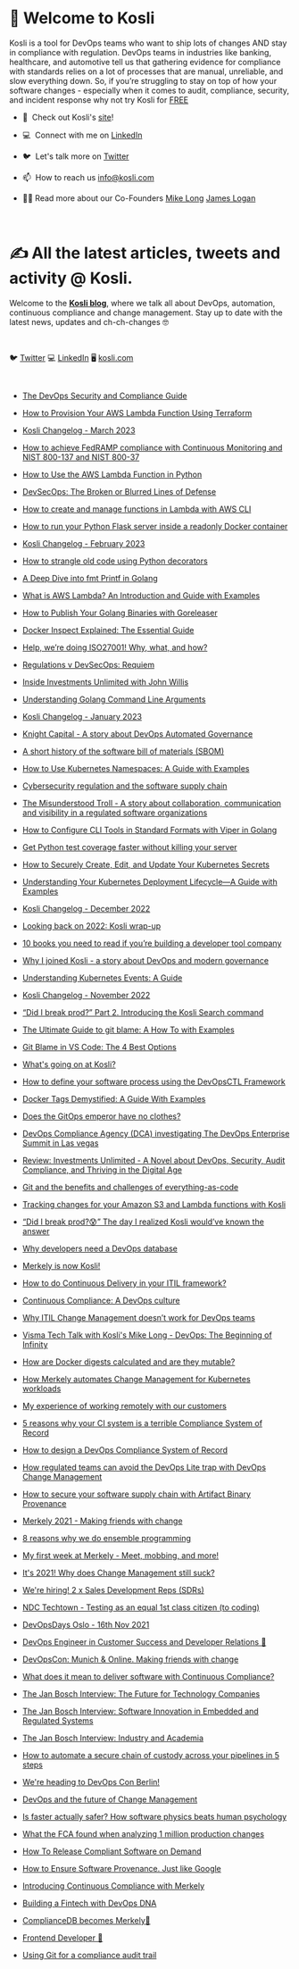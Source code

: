 ### <h1> 👋 Welcome to Kosli

Kosli is a tool for DevOps teams who want to ship lots of changes AND stay in compliance with regulation. DevOps teams in industries like banking, healthcare, and automotive tell us that gathering evidence for compliance with standards relies on a lot of processes that are manual, unreliable, and slow everything down. So, if you’re struggling to stay on top of how your software changes - especially when it comes to audit, compliance, security, and incident response why not try Kosli for [FREE](https://www.app.kosli.com/)

-   🙌  Check out Kosli's [site](https://www.kosli.com/)!

-   💻  Connect with me on [LinkedIn](https://www.linkedin.com/company/kosli-dev)

-   🐦  Let's talk more on [Twitter](https://twitter.com/_kosli)

-   📫  How to reach us <info@kosli.com>

-   👨‍💻  Read more about our Co-Founders [Mike Long](https://www.kosli.com/about/mike-long/)  [James Logan](https://www.kosli.com/about/james-logan/)
   <br />
   

### <h1> ✍️ All the latest articles, tweets and activity @ Kosli. 


Welcome to the **[Kosli blog](https://www.kosli.com/blog/)**, where we talk all about DevOps, automation, continuous compliance and change management. Stay up to date with the latest news, updates and ch-ch-changes :nerd_face:
  <p>&nbsp;</p>


🐦 [Twitter](https://twitter.com/_kosli) 💻 [LinkedIn](https://www.linkedin.com/company/kosli-dev) 🖥️ [kosli.com](https://www.kosli.com/blog/)
<p>&nbsp;</p>

- [The DevOps Security and Compliance Guide](https://www.kosli.com/blog/the-devops-security-and-compliance-guide/)

- [How to Provision Your AWS Lambda Function Using Terraform](https://www.kosli.com/blog/how-to-provision-your-aws-lambda-function-using-terraform/)

- [Kosli Changelog - March 2023](https://www.kosli.com/blog/kosli-changelog-march-2023/)

- [How to achieve FedRAMP compliance with Continuous Monitoring and NIST 800-137 and NIST 800-37](https://www.kosli.com/blog/how-to-achieve-fedramp-compliance-with-continuous-monitoring-and-nist-800-137-and-nist-800-37/)

- [How to Use the AWS Lambda Function in Python](https://www.kosli.com/blog/how-to-use-the-aws-lambda-function-in-python/)

- [DevSecOps: The Broken or Blurred Lines of Defense](https://www.kosli.com/blog/devsecops-the-broken-or-blurred-lines-of-defense/)

- [How to create and manage functions in Lambda with AWS CLI](https://www.kosli.com/blog/how-to-create-and-manage-functions-in-lambda-with-aws-cli/)

- [How to run your Python Flask server inside a readonly Docker container](https://www.kosli.com/blog/how-to-run-your-python-flask-server-inside-a-readonly-docker-container/)

- [Kosli Changelog - February 2023](https://www.kosli.com/blog/kosli-changelog-february-2023/)

- [How to strangle old code using Python decorators](https://www.kosli.com/blog/how-to-strangle-old-code-using-python-decorators/)

- [A Deep Dive into fmt Printf in Golang](https://www.kosli.com/blog/a-deep-dive-into-fmt-printf-in-golang/)

- [What is AWS Lambda? An Introduction and Guide with Examples](https://www.kosli.com/blog/what-is-aws-lambda-an-introduction-and-guide-with-examples-1/)

- [How to Publish Your Golang Binaries with Goreleaser](https://www.kosli.com/blog/how-to-publish-your-golang-binaries-with-goreleaser/)

- [Docker Inspect Explained: The Essential Guide](https://www.kosli.com/blog/docker-inspect-explained-the-essential-guide/)

- [Help, we’re doing ISO27001! Why, what, and how?](https://www.kosli.com/blog/help-were-doing-iso27001-why-what-and-how/)

- [Regulations v DevSecOps: Requiem](https://www.kosli.com/blog/regulations-v-devsecops-requiem/)

- [Inside Investments Unlimited with John Willis](https://www.kosli.com/blog/inside-investments-unlimited-with-john-willis/)

- [Understanding Golang Command Line Arguments](https://www.kosli.com/blog/understanding-golang-command-line-arguments/)

- [Kosli Changelog - January 2023](https://www.kosli.com/blog/kosli-changelog-january-2023/)

- [Knight Capital - A story about DevOps Automated Governance](https://www.kosli.com/blog/knight-capital-a-story-about-devops-automated-governance/)

- [A short history of the software bill of materials (SBOM)](https://www.kosli.com/blog/what-is-an-sbom-a-history-of-the-software-bill-of-material/)

- [How to Use Kubernetes Namespaces: A Guide with Examples](https://www.kosli.com/blog/how-to-use-kubernetes-namespaces-a-guide-with-examples/)

- [Cybersecurity regulation and the software supply chain](https://www.kosli.com/blog/the-software-supply-chain-and-secondary-artifacts/)

- [The Misunderstood Troll - A story about collaboration, communication and visibility in a regulated software organizations](https://www.kosli.com/blog/the-misunderstood-troll-a-story-about-collaboration-communication-and-visibility-in-a-regulated-software-organization/)

- [How to Configure CLI Tools in Standard Formats with Viper in Golang](https://www.kosli.com/blog/how-to-configure-cli-tools-in-standard-formats-with-viper-in-golang/)

- [Get Python test coverage faster without killing your server](https://www.kosli.com/blog/getting-python-integration-test-coverage-without-killing-your-gunicorn-server/)

- [How to Securely Create, Edit, and Update Your Kubernetes Secrets](https://www.kosli.com/blog/how-to-securely-create-edit-and-update-your-kubernetes-secrets/)

- [Understanding Your Kubernetes Deployment Lifecycle—A Guide with Examples](https://www.kosli.com/blog/understanding-your-kubernetes-deployment-lifecyclea-guide-with-examples-1/)

- [Kosli Changelog - December 2022](https://www.kosli.com/blog/kosli-changelog-december-2022/)

- [Looking back on 2022: Kosli wrap-up](https://www.kosli.com/blog/looking-back-on-2022-kosli-wrap-up/)

- [10 books you need to read if you’re building a developer tool company](https://www.kosli.com/blog/10-books-you-need-to-read-if-youre-building-a-developer-tool-company/)

- [Why I joined Kosli - a story about DevOps and modern governance](https://www.kosli.com/blog/why-i-joined-kosli-a-story-about-devops-and-modern-governance/)

- [Understanding Kubernetes Events: A Guide](https://www.kosli.com/blog/understanding-kubernetes-events-a-guide/)

- [Kosli Changelog - November 2022](https://www.kosli.com/blog/kosli-changelog-november-2022/)

- [“Did I break prod?” Part 2. Introducing the Kosli Search command](https://www.kosli.com/blog/did-i-break-prod-part-2-introducing-the-kosli-search-command/)

- [The Ultimate Guide to git blame: A How To with Examples](https://www.kosli.com/blog/the-ultimate-guide-to-git-blame-a-how-to-with-examples/)

- [Git Blame in VS Code: The 4 Best Options](https://www.kosli.com/blog/git-blame-in-vs-code-the-4-best-options/)

- [What's going on at Kosli?](https://www.kosli.com/blog/whats-going-on-at-kosli-1/)

-   [How to define your software process using the DevOpsCTL Framework](https://www.kosli.com/blog/how-to-define-your-software-process-using-the-devopsctl-framework/)

-   [Docker Tags Demystified: A Guide With Examples](https://www.kosli.com/blog/docker-tags-demystified-a-guide-with-examples/)

-   [Does the GitOps emperor have no clothes?](https://www.kosli.com/blog/does-the-gitops-emperor-have-no-clothes/)

-   [DevOps Compliance Agency (DCA) investigating The DevOps Enterprise Summit in Las vegas](https://www.kosli.com/blog/devops-compliance-authority-dca-investigating-the-devops-enterprise-summit-in-las-vegas/)

-   [Review: Investments Unlimited - A Novel about DevOps, Security, Audit Compliance, and Thriving in the Digital Age](https://www.kosli.com/blog/investments-unlimited-a-novel-about-devops-security-audit-compliance-and-thriving-in-the-digital-age/)

-   [Git and the benefits and challenges of everything-as-code](https://www.kosli.com/blog/git-and-the-benefits-and-challenges-of-everything-as-code-1/)

-   [Tracking changes for your Amazon S3 and Lambda functions with Kosli](https://www.kosli.com/blog/tracking-changes-for-your-amazon-s3-or-lambda-functions-with-kosli/)

-   [“Did I break prod?😰” The day I realized Kosli would’ve known the answer](https://www.kosli.com/blog/did-i-break-prod-the-day-i-realized-kosli-wouldve-known-the-answer/)

-   [Why developers need a DevOps database](https://www.kosli.com/blog/why-developers-need-a-devops-database/)

-   [Merkely is now Kosli!](https://www.kosli.com/blog/merkely-is-now-kosli/)

-   [How to do Continuous Delivery in your ITIL framework?](https://www.kosli.com/blog/how-can-i-do-continuous-delivery-in-my-itil-framework/)

-   [Continuous Compliance: A DevOps culture](https://www.kosli.com/blog/continuous-compliance-a-devops-culture/)

-   [Why ITIL Change Management doesn’t work for DevOps teams](https://www.kosli.com/blog/why-itil-change-management-doesn-t-work-for-devops/)

-   [Visma Tech Talk with Kosli's Mike Long - DevOps: The Beginning of Infinity](https://www.kosli.com/blog/visma-tech-talk-with-kosli-s-mike-long-devops-the-beginning-of-infinity/)

-   [How are Docker digests calculated and are they mutable?](https://www.kosli.com/blog/how-are-docker-digests-calculated-and-are-they-mutable/)   
   
-   [How Merkely automates Change Management for Kubernetes workloads](https://www.kosli.com/blog/how-merkely-automates-change-management-for-kubernetes-workloads/)
   
-   [My experience of working remotely with our customers](https://www.kosli.com/blog/my-experience-of-working-remotely-with-our-customers/)

-   [5 reasons why your CI system is a terrible Compliance System of Record](https://www.kosli.com/blog/5-reasons-why-your-ci-system-is-a-terrible-compliance-system-of-record/)

-   [How to design a DevOps Compliance System of Record](https://www.kosli.com/blog/how-to-design-a-devops-compliance-system-of-record/)

-   [How regulated teams can avoid the DevOps Lite trap with DevOps Change Management](https://www.kosli.com/blog/how-to-avoid-the-devops-lite-trap-with-devops-change-management/)

-   [How to secure your software supply chain with Artifact Binary Provenance](https://www.kosli.com/blog/how-to-secure-your-software-supply-chain-with-artifact-binary-provenance/)

-   [Merkely 2021 - Making friends with change](https://www.kosli.com/blog/merkely-2021-making-friends-with-change/)

-   [8 reasons why we do ensemble programming](https://www.kosli.com/blog/8-reasons-why-we-do-ensemble-programming/)

-   [My first week at Merkely - Meet, mobbing, and more!](https://www.kosli.com/blog/my-first-week-at-merkely/)

-   [It's 2021! Why does Change Management still suck?](https://www.kosli.com/blog/it-s-2021-why-does-change-management-still-suck/)

-   [We're hiring! 2 x Sales Development Reps (SDRs)](https://www.kosli.com/blog/we-re-hiring-2-x-sales-development-reps-sdrs/)

-   [NDC Techtown - Testing as an equal 1st class citizen (to coding)](https://www.kosli.com/blog/testing-as-an-equal-1st-class-citizen-to-coding/)

-   [DevOpsDays Oslo - 16th Nov 2021](https://www.merkely.com/blog/devopsdays-oslo/)

-   [DevOps Engineer in Customer Success and Developer Relations 🚀](https://www.kosli.com/blog/devops-engineer-in-customer-success-and-developer-relations/)

-   [DevOpsCon: Munich & Online. Making friends with change](https://www.kosli.com/blog/devopscon-making-friends-with-change/)

-   [What does it mean to deliver software with Continuous Compliance?](https://www.kosli.com/blog/what-does-it-mean-to-deliver-software-with-continuous-compliance/)

-   [The Jan Bosch Interview: The Future for Technology Companies](https://www.kosli.com/blog/the-jan-bosch-interview-the-future-for-technology-companies/)

-   [The Jan Bosch Interview: Software Innovation in Embedded and Regulated Systems](https://www.kosli.com/blog/the-jan-bosch-interview-software-innovation-in-embedded-and-regulated-systems/)

-   [The Jan Bosch Interview: Industry and Academia](https://www.kosli.com/blog/jan-bosch-interview-industry-and-academia/)

-   [How to automate a secure chain of custody across your pipelines in 5 steps](https://www.kosli.com/blog/answering-the-biggest-question-in-regulated-devops-what-s-in-prod/)

-   [We're heading to DevOps Con Berlin!](https://www.kosli.com/blog/devops-the-future-of-change-management/)

-   [DevOps and the future of Change Management](https://www.kosli.com/blog/devops-and-the-future-of-change-management/)

-   [Is faster actually safer? How software physics beats human psychology](https://www.kosli.com/blog/is-faster-actually-safer-how-software-physics-beats-human-psychology./)

-   [What the FCA found when analyzing 1 million production changes](https://www.kosli.com/blog/what-the-fca-found-when-analysing-1-million-production-changes/)

-   [How To Release Compliant Software on Demand](https://www.kosli.com/blog/how-to-release-compliant-software-on-demand/)

-   [How to Ensure Software Provenance. Just like Google](https://www.kosli.com/blog/how-to-ensure-software-provenance-just-like-google/)

-   [Introducing Continuous Compliance with Merkely](https://www.kosli.com/blog/continuous-compliance-with-a-devops-compliance-journal/)

-   [Building a Fintech with DevOps DNA](https://www.kosli.com/blog/building-a-fintech-with-devops-dna/)

-   [ComplianceDB becomes Merkely🚀](https://www.kosli.com/blog/compliancedb-becomes-merkely/)

-   [Frontend Developer 🚀](https://www.kosli.com/blog/frontend-developer/)

-   [Using Git for a compliance audit trail](https://www.kosli.com/blog/using-git-for-a-compliance-audit-trail/)

